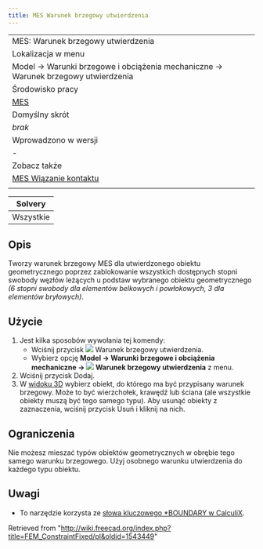 ```yaml
---
title: MES Warunek brzegowy utwierdzenia
---
```


|                                                                                   |
| --------------------------------------------------------------------------------- |
| MES: Warunek brzegowy utwierdzenia                                                |
| Lokalizacja w menu                                                                |
| Model → Warunki brzegowe i obciążenia mechaniczne → Warunek brzegowy utwierdzenia |
| Środowisko pracy                                                                  |
| [MES](/FEM_Workbench/pl "FEM Workbench/pl")                                       |
| Domyślny skrót                                                                    |
| _brak_                                                                            |
| Wprowadzono w wersji                                                              |
| -                                                                                 |
| Zobacz także                                                                      |
| [MES Wiązanie kontaktu](/FEM_ConstraintContact/pl "FEM ConstraintContact/pl")     |
|                                                                                   |

| Solvery   |
| --------- |
| Wszystkie |

## Opis

Tworzy warunek brzegowy MES dla utwierdzonego obiektu geometrycznego poprzez zablokowanie wszystkich dostępnych stopni swobody węzłów leżących u podstaw wybranego obiektu geometrycznego _(6 stopni swobody dla elementów belkowych i powłokowych, 3 dla elementów bryłowych)_.

## Użycie

1. Jest kilka sposobów wywołania tej komendy:
   - Wciśnij przycisk ![](/images/FEM_ConstraintFixed.svg) Warunek brzegowy utwierdzenia.
   - Wybierz opcję **Model → Warunki brzegowe i obciążenia mechaniczne → ![](/images/FEM_ConstraintFixed.svg) Warunek brzegowy utwierdzenia** z menu.
2. Wciśnij przycisk Dodaj.
3. W [widoku 3D](/3D_view/pl "3D view/pl") wybierz obiekt, do którego ma być przypisany warunek brzegowy. Może to być wierzchołek, krawędź lub ściana (ale wszystkie obiekty muszą być tego samego typu). Aby usunąć obiekty z zaznaczenia, wciśnij przycisk Usuń i kliknij na nich.

## Ograniczenia

Nie możesz mieszać typów obiektów geometrycznych w obrębie tego samego warunku brzegowego. Użyj osobnego warunku utwierdzenia do każdego typu obiektu.

## Uwagi

- To narzędzie korzysta ze [słowa kluczowego \*BOUNDARY w CalculiX](https://web.mit.edu/calculix_v2.7/CalculiX/ccx_2.7/doc/ccx/node163.html).

Retrieved from "<http://wiki.freecad.org/index.php?title=FEM_ConstraintFixed/pl&oldid=1543449>"
